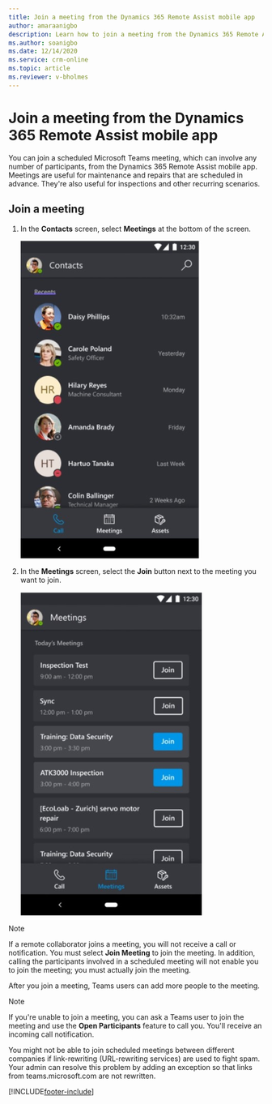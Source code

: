 ```yaml
---
title: Join a meeting from the Dynamics 365 Remote Assist mobile app
author: amaraanigbo
description: Learn how to join a meeting from the Dynamics 365 Remote Assist mobile app 
ms.author: soanigbo
ms.date: 12/14/2020
ms.service: crm-online
ms.topic: article
ms.reviewer: v-bholmes
---
```



# Join a meeting from the Dynamics 365 Remote Assist mobile app

You can join a scheduled Microsoft Teams meeting, which can involve any number of participants, from the Dynamics 365 Remote Assist mobile app. Meetings are useful for maintenance and repairs that are scheduled in advance. They're also useful for inspections and other recurring scenarios.

## Join a meeting

1. In the **Contacts** screen, select **Meetings** at the bottom of the screen.  

    ![Screenshot of the mobile field of view, showing the join meeting option at the bottom.](./media/mobile-meeting.jpg "JoinMeeting")

2. In the **Meetings** screen, select the **Join** button next to the meeting you want to join.

    ![Screenshot of the mobile field of view, showing the join meeting option at the bottom.](./media/mobile-meeting-join.jpg "JoinMeeting")

> [!Note]
> If a remote collaborator joins a meeting, you will not receive a call or notification. You must select **Join Meeting** to join the meeting. In addition, calling the participants involved in a scheduled meeting will not enable you to join the meeting; you must actually join the meeting. 

After you join a meeting, Teams users can add more people to the meeting.

> [!NOTE]
> If you're unable to join a meeting, you can ask a Teams user to join the meeting and use the **Open Participants** feature to call you. You'll receive an incoming call notification. 
> 
> You might not be able to join scheduled meetings between different companies if link-rewriting (URL-rewriting services) are used to fight spam. Your admin can resolve this problem by adding an exception so that links from teams.microsoft.com are not rewritten.  

[!INCLUDE[footer-include](../includes/footer-banner.md)]
